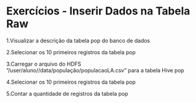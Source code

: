 # Exercícios - Inserir Dados na Tabela Raw 

1.Visualizar a descrição da tabela pop do banco de dados <nome>

2.Selecionar os 10 primeiros registros da tabela pop

3.Carregar o arquivo do HDFS “/user/aluno/<nome>/data/população/populacaoLA.csv” para a tabela Hive pop

4.Selecionar os 10 primeiros registros da tabela pop

5.Contar a quantidade de registros da tabela pop
